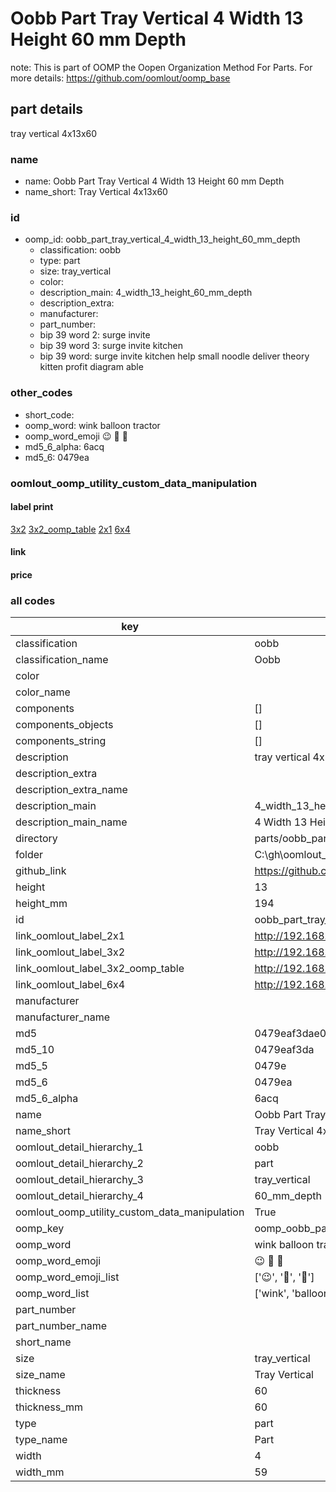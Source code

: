 # Oobb Part Tray Vertical 4 Width 13 Height 60 mm Depth  

note: This is part of OOMP the Oopen Organization Method For Parts. For more details: https://github.com/oomlout/oomp_base

##  part details
  



tray vertical 4x13x60



### name
* name: Oobb Part Tray Vertical 4 Width 13 Height 60 mm Depth
* name_short: Tray Vertical 4x13x60 
### id
* oomp_id: oobb_part_tray_vertical_4_width_13_height_60_mm_depth
  * classification: oobb
  * type: part
  * size: tray_vertical
  * color: 
  * description_main: 4_width_13_height_60_mm_depth
  * description_extra: 
  * manufacturer: 
  * part_number: 
  * bip 39 word 2: surge invite
  * bip 39 word 3: surge invite kitchen
  * bip 39 word: surge invite kitchen help small noodle deliver theory kitten profit diagram able

### other_codes
* short_code: 
* oomp_word: wink balloon tractor
* oomp_word_emoji :wink: :balloon: :tractor:
* md5_6_alpha: 6acq
* md5_6: 0479ea






### oomlout_oomp_utility_custom_data_manipulation
#### label print
[3x2](http://192.168.1.245:1112/?label=oomp%206acq)
[3x2_oomp_table](http://192.168.1.108:1112/?label=oomp%206acq)
[2x1](http://192.168.1.242:1112/?label=oomp%206acq)
[6x4](http://192.168.1.55:1112/?label=oomp%206acq)    

#### link

                              

#### price







### all codes 
| key | value |  
| --- | --- |  
| classification | oobb |  
| classification_name | Oobb |  
| color |  |  
| color_name |  |  
| components | [] |  
| components_objects | [] |  
| components_string | [] |  
| description | tray vertical 4x13x60 |  
| description_extra |  |  
| description_extra_name |  |  
| description_main | 4_width_13_height_60_mm_depth |  
| description_main_name | 4 Width 13 Height 60 mm Depth |  
| directory | parts/oobb_part_tray_vertical_4_width_13_height_60_mm_depth |  
| folder | C:\gh\oomlout_oobb_version_4_generated_parts\parts\oobb_part_tray_vertical_4_width_13_height_60_mm_depth |  
| github_link | https://github.com/oomlout/oomlout_oomp_part_src/tree/main/parts/oobb_part_tray_vertical_4_width_13_height_60_mm_depth |  
| height | 13 |  
| height_mm | 194 |  
| id | oobb_part_tray_vertical_4_width_13_height_60_mm_depth |  
| link_oomlout_label_2x1 | http://192.168.1.242:1112/?label=oomp%206acq |  
| link_oomlout_label_3x2 | http://192.168.1.245:1112/?label=oomp%206acq |  
| link_oomlout_label_3x2_oomp_table | http://192.168.1.108:1112/?label=oomp%206acq |  
| link_oomlout_label_6x4 | http://192.168.1.55:1112/?label=oomp%206acq |  
| manufacturer |  |  
| manufacturer_name |  |  
| md5 | 0479eaf3dae04742586636b0f61d86d2 |  
| md5_10 | 0479eaf3da |  
| md5_5 | 0479e |  
| md5_6 | 0479ea |  
| md5_6_alpha | 6acq |  
| name | Oobb Part Tray Vertical 4 Width 13 Height 60 mm Depth |  
| name_short | Tray Vertical 4x13x60  |  
| oomlout_detail_hierarchy_1 | oobb |  
| oomlout_detail_hierarchy_2 | part |  
| oomlout_detail_hierarchy_3 | tray_vertical |  
| oomlout_detail_hierarchy_4 | 60_mm_depth |  
| oomlout_oomp_utility_custom_data_manipulation | True |  
| oomp_key | oomp_oobb_part_tray_vertical_4_width_13_height_60_mm_depth |  
| oomp_word | wink balloon tractor |  
| oomp_word_emoji | :wink: :balloon: :tractor: |  
| oomp_word_emoji_list | [':wink:', ':balloon:', ':tractor:'] |  
| oomp_word_list | ['wink', 'balloon', 'tractor'] |  
| part_number |  |  
| part_number_name |  |  
| short_name |  |  
| size | tray_vertical |  
| size_name | Tray Vertical |  
| thickness | 60 |  
| thickness_mm | 60 |  
| type | part |  
| type_name | Part |  
| width | 4 |  
| width_mm | 59 |  
